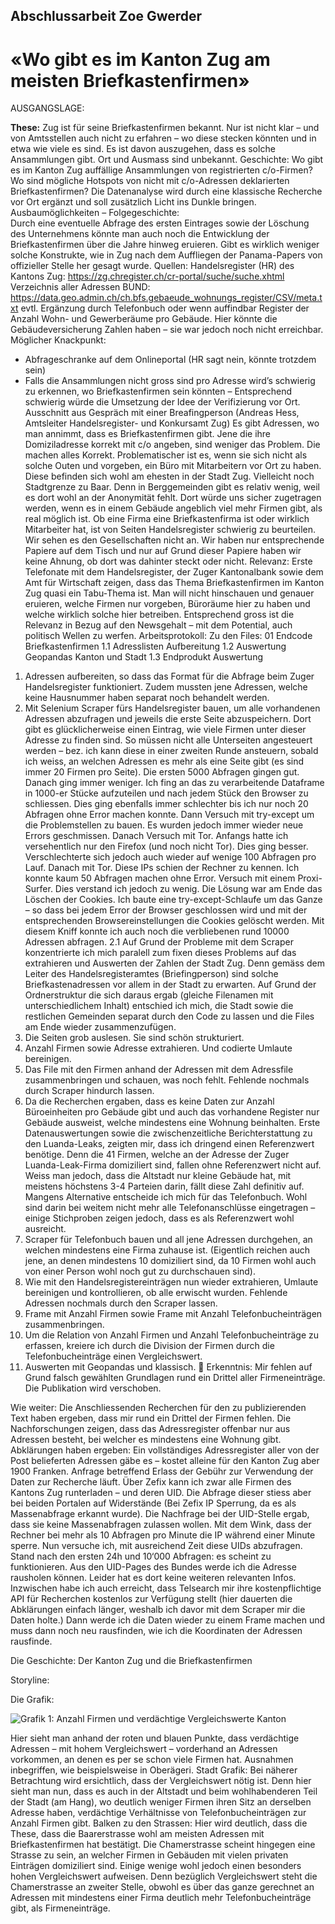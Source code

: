 ## Abschlussarbeit Zoe Gwerder
# «Wo gibt es im Kanton Zug am meisten Briefkastenfirmen»

AUSGANGSLAGE:

**These:** 
Zug ist für seine Briefkastenfirmen bekannt. Nur ist nicht klar – und von Amtsstellen auch nicht zu erfahren – wo diese stecken könnten und in etwa wie viele es sind. Es ist davon auszugehen, dass es solche Ansammlungen gibt. Ort und Ausmass sind unbekannt. 
Geschichte:
Wo gibt es im Kanton Zug auffällige Ansammlungen von registrierten c/o-Firmen? Wo sind mögliche Hotspots von nicht mit c/o-Adressen deklarierten Briefkastenfirmen? Die Datenanalyse wird durch eine klassische Recherche vor Ort ergänzt und soll zusätzlich Licht ins Dunkle bringen.  
Ausbaumöglichkeiten – Folgegeschichte:  
Durch eine eventuelle Abfrage des ersten Eintrages sowie der Löschung des Unternehmens könnte man auch noch die Entwicklung der Briefkastenfirmen über die Jahre hinweg eruieren. Gibt es wirklich weniger solche Konstrukte, wie in Zug nach dem Auffliegen der Panama-Papers von offizieller Stelle her gesagt wurde.
Quellen: 
Handelsregister (HR) des Kantons Zug: https://zg.chregister.ch/cr-portal/suche/suche.xhtml
Verzeichnis aller Adressen BUND:   https://data.geo.admin.ch/ch.bfs.gebaeude_wohnungs_register/CSV/meta.txt
evtl. Ergänzung durch Telefonbuch oder wenn auffindbar Register der Anzahl Wohn- und Gewerberäume pro Gebäude. Hier könnte die Gebäudeversicherung Zahlen haben – sie war jedoch noch nicht erreichbar. 
Möglicher Knackpunkt:
-	Abfrageschranke auf dem Onlineportal (HR sagt nein, könnte trotzdem sein) 
-	Falls die Ansammlungen nicht gross sind pro Adresse wird’s schwierig zu erkennen, wo Briefkastenfirmen sein könnten – Entsprechend schwierig würde die Umsetzung der Idee der Verifizierung vor Ort.  
Ausschnitt aus Gespräch mit einer Breafingperson (Andreas Hess, Amtsleiter Handelsregister- und Konkursamt Zug)
Es gibt Adressen, wo man annimmt, dass es Briefkastenfirmen gibt. Jene die ihre Domiziladresse korrekt mit c/o angeben, sind weniger das Problem. Die machen alles Korrekt. Problematischer ist es, wenn sie sich nicht als solche Outen und vorgeben, ein Büro mit Mitarbeitern vor Ort zu haben. 
Diese befinden sich wohl am ehesten in der Stadt Zug. Vielleicht noch Stadtgrenze zu Baar. Denn in Berggemeinden gibt es relativ wenig, weil es dort wohl an der Anonymität fehlt. Dort würde uns sicher zugetragen werden, wenn es in einem Gebäude angeblich viel mehr Firmen gibt, als real möglich ist.
Ob eine Firma eine Briefkastenfirma ist oder wirklich Mitarbeiter hat, ist von Seiten Handelsregister schwierig zu beurteilen. Wir sehen es den Gesellschaften nicht an. Wir haben nur entsprechende Papiere auf dem Tisch und nur auf Grund dieser Papiere haben wir keine Ahnung, ob dort was dahinter steckt oder nicht. 
Relevanz:
Erste Telefonate mit dem Handelsregister, der Zuger Kantonalbank sowie dem Amt für Wirtschaft zeigen, dass das Thema Briefkastenfirmen im Kanton Zug quasi ein Tabu-Thema ist. Man will nicht hinschauen und genauer eruieren, welche Firmen nur vorgeben, Büroräume hier zu haben und welche wirklich solche hier betreiben. Entsprechend gross ist die Relevanz in Bezug auf den Newsgehalt – mit dem Potential, auch politisch Wellen zu werfen. 
Arbeitsprotokoll:
Zu den Files:
01 Endcode Briefkastenfirmen
1.1 Adresslisten Aufbereitung
1.2 Auswertung Geopandas Kanton und Stadt
1.3 Endprodukt Auswertung
1.	Adressen aufbereiten, so dass das Format für die Abfrage beim Zuger Handelsregister funktioniert. Zudem mussten jene Adressen, welche keine Hausnummer haben separat noch behandelt werden.   
2.	Mit Selenium Scraper fürs Handelsregister bauen, um alle vorhandenen Adressen abzufragen und jeweils die erste Seite abzuspeichern. Dort gibt es glücklicherweise einen Eintrag, wie viele Firmen unter dieser Adresse zu finden sind. So müssen nicht alle Unterseiten angesteuert werden – bez. ich kann diese in einer zweiten Runde ansteuern, sobald ich weiss, an welchen Adressen es mehr als eine Seite gibt (es sind immer 20 Firmen pro Seite).
Die ersten 5000 Abfragen gingen gut. Danach ging immer weniger. Ich fing an das zu verarbeitende Dataframe in 1000-er Stücke aufzuteilen und nach jedem Stück den Browser zu schliessen. Dies ging ebenfalls immer schlechter bis ich nur noch 20 Abfragen ohne Error machen konnte. Dann Versuch mit try-except um die Problemstellen zu bauen. Es wurden jedoch immer wieder neue Errors geschmissen. Danach Versuch mit Tor. Anfangs hatte ich versehentlich nur den Firefox (und noch nicht Tor). Dies ging besser. Verschlechterte sich jedoch auch wieder auf wenige 100 Abfragen pro Lauf. Danach mit Tor. Diese IPs schien der Rechner zu kennen. Ich konnte kaum 50 Abfragen machen ohne Error. Versuch mit einem Proxi-Surfer. Dies verstand ich jedoch zu wenig. Die Lösung war am Ende das Löschen der Cookies. Ich baute eine try-except-Schlaufe um das Ganze – so dass bei jedem Error der Browser geschlossen wird und mit der entsprechenden Browsereinstellungen die Cookies gelöscht werden. Mit diesem Kniff konnte ich auch noch die verbliebenen rund 10000 Adressen abfragen. 
2.1  Auf Grund der Probleme mit dem Scraper konzentrierte ich mich paralell zum fixen dieses Problems auf das extrahieren und Auswerten der Zahlen der Stadt Zug. Denn gemäss dem Leiter des Handelsregisteramtes (Briefingperson) sind solche Briefkastenadressen vor allem in der Stadt zu erwarten. Auf Grund der Ordnerstruktur die sich daraus ergab (gleiche Filenamen mit unterschiedlichem Inhalt) entschied ich mich, die Stadt sowie die restlichen Gemeinden separat durch den Code zu lassen und die Files am Ende wieder zusammenzufügen.  
3.	Die Seiten grob auslesen. Sie sind schön strukturiert. 
4.	Anzahl Firmen sowie Adresse extrahieren. Und codierte Umlaute bereinigen.
5.	Das File mit den Firmen anhand der Adressen mit dem Adressfile zusammenbringen und schauen, was noch fehlt. Fehlende nochmals durch Scraper hindurch lassen.
6.	Da die Recherchen ergaben, dass es keine Daten zur Anzahl Büroeinheiten pro Gebäude gibt und auch das vorhandene Register nur Gebäude ausweist, welche mindestens eine Wohnung beinhalten. Erste Datenauswertungen sowie die zwischenzeitliche Berichterstattung zu den Luanda-Leaks, zeigten mir, dass ich dringend einen Referenzwert benötige. Denn die 41 Firmen, welche an der Adresse der Zuger Luanda-Leak-Firma domiziliert sind, fallen ohne Referenzwert nicht auf. Weiss man jedoch, dass die Altstadt nur kleine Gebäude hat, mit meistens höchstens 3-4 Parteien darin, fällt diese Zahl definitiv auf.
Mangens Alternative entscheide ich mich für das Telefonbuch. Wohl sind darin bei weitem nicht mehr alle Telefonanschlüsse eingetragen – einige Stichproben zeigen jedoch, dass es als Referenzwert wohl ausreicht.
7.	Scraper für Telefonbuch bauen und all jene Adressen durchgehen, an welchen mindestens eine Firma zuhause ist. (Eigentlich reichen auch jene, an denen mindestens 10 domiziliert sind, da 10 Firmen wohl auch von einer Person wohl noch gut zu durchschauen sind). 
8.	Wie mit den Handelsregistereinträgen nun wieder extrahieren, Umlaute bereinigen und kontrollieren, ob alle erwischt wurden. Fehlende Adressen nochmals durch den Scraper lassen.
9.	Frame mit Anzahl Firmen sowie Frame mit Anzahl Telefonbucheinträgen zusammenbringen.
10.	Um die Relation von Anzahl Firmen und Anzahl Telefonbucheinträge zu erfassen, kreiere ich durch die Division der Firmen durch die Telefonbucheinträge einen Vergleichswert.
11.	Auswerten mit Geopandas und klassisch.
	Erkenntnis: Mir fehlen auf Grund falsch gewählten Grundlagen rund ein Drittel aller Firmeneinträge. Die Publikation wird verschoben.

Wie weiter:
Die Anschliessenden Recherchen für den zu publizierenden Text haben ergeben, dass mir rund ein Drittel der Firmen fehlen. Die Nachforschungen zeigen, dass das Adressregister offenbar nur aus Adressen besteht, bei welcher es mindestens eine Wohnung gibt. 
Abklärungen haben ergeben: Ein vollständiges Adressregister aller von der Post belieferten Adressen gäbe es – kostet alleine für den Kanton Zug aber 1900 Franken. Anfrage betreffend Erlass der Gebühr zur Verwendung der Daten zur Recherche läuft.
Über Zefix kann ich zwar alle Firmen des Kantons Zug runterladen – und deren UID. Die Abfrage dieser stiess aber bei beiden Portalen auf Widerstände (Bei Zefix IP Sperrung, da es als Massenabfrage erkannt wurde). Die Nachfrage bei der UID-Stelle ergab, dass sie keine Massenabfragen zulassen wollen. Mit dem Wink, dass der Rechner bei mehr als 10 Abfragen pro Minute die IP während einer Minute sperre. Nun versuche ich, mit ausreichend Zeit diese UIDs abzufragen. Stand nach den ersten 24h und 10‘000 Abfragen: es scheint zu funktionieren. 
Aus den UID-Pages des Bundes werde ich die Adresse rausholen können. Leider hat es dort keine weiteren relevanten Infos. 
Inzwischen habe ich auch erreicht, dass Telsearch mir ihre kostenpflichtige API für Recherchen kostenlos zur Verfügung stellt (hier dauerten die Abklärungen einfach länger, weshalb ich davor mit dem Scraper mir die Daten holte.)
Dann werde ich die Daten wieder zu einem Frame machen und muss dann noch neu rausfinden, wie ich die Koordinaten der Adressen rausfinde.

Die Geschichte: 
Der Kanton Zug und die Briefkastenfirmen

Storyline:

Die Grafik:

![Grafik 1: Anzahl Firmen und verdächtige Vergleichswerte Kanton](https://github.com/ZoeGwerder/Abschluss_Zoe/blob/master/Strassen%20mit%20h%C3%B6chstem%20Vergleichswert.png)

Hier sieht man anhand der roten und blauen Punkte, dass verdächtige Adressen – mit hohem Vergleichswert – vorderhand an Adressen vorkommen, an denen es per se schon viele Firmen hat. Ausnahmen inbegriffen, wie beispielsweise in Oberägeri. 
Stadt Grafik:
Bei näherer Betrachtung wird ersichtlich, dass der Vergleichswert nötig ist. Denn hier sieht man nun, dass es auch in der Altstadt und beim wohlhabenderen Teil der Stadt (am Hang), wo deutlich weniger Firmen ihren Sitz an derselben Adresse haben, verdächtige Verhältnisse von Telefonbucheinträgen zur Anzahl Firmen gibt. 
Balken zu den Strassen:
Hier wird deutlich, dass die These, dass die Baarerstrasse wohl am meisten Adressen mit Briefkastenfirmen hat bestätigt. Die Chamerstrasse scheint hingegen eine Strasse zu sein, an welcher Firmen in Gebäuden mit vielen privaten Einträgen domiziliert sind. Einige wenige wohl jedoch einen besonders hohen Vergleichswert aufweisen. Denn bezüglich Vergleichswert steht die Chamerstrasse an zweiter Stelle, obwohl es über das ganze gerechnet an Adressen mit mindestens einer Firma deutlich mehr Telefonbucheinträge gibt, als Firmeneinträge.


